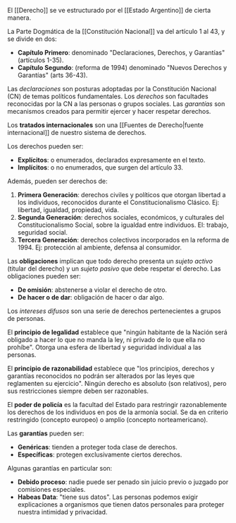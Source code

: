 El [[Derecho]] se ve estructurado por el [[Estado Argentino]] de cierta manera.

La Parte Dogmática de la [[Constitución Nacional]] va del artículo 1 al 43, y se divide en dos:

- **Capítulo Primero**: denominado "Declaraciones, Derechos, y Garantías" (artículos 1-35).
- **Capítulo Segundo**: (reforma de 1994) denominado "Nuevos Derechos y Garantías" (arts 36-43).

Las _declaraciones_ son posturas adoptadas por la Constitución Nacional (CN) de temas políticos fundamentales. Los _derechos_ son facultades reconocidas por la CN a las personas o grupos sociales. Las _garantías_ son mecanismos creados para permitir ejercer y hacer respetar derechos.

Los **tratados internacionales** son una [[Fuentes de Derecho|fuente internacional]] de nuestro sistema de derechos.

Los derechos pueden ser:

- **Explícitos**: o enumerados, declarados expresamente en el texto.
- **Implícitos**: o no enumerados, que surgen del artículo 33.

Además, pueden ser derechos de:

1. **Primera Generación**: derechos civiles y políticos que otorgan libertad a los individuos, reconocidos durante el Constitucionalismo Clásico. Ej: libertad, igualdad, propiedad, vida.
2. **Segunda Generación**: derechos sociales, económicos, y culturales del Constitucionalismo Social, sobre la igualdad entre individuos. El: trabajo, seguridad social.
3. **Tercera Generación**: derechos colectivos incorporados en la reforma de 1994. Ej: protección al ambiente, defensa al consumidor.

Las **obligaciones** implican que todo derecho presenta un _sujeto activo_ (titular del derecho) y un _sujeto pasivo_ que debe respetar el derecho. Las obligaciones pueden ser:

- **De omisión**: abstenerse a violar el derecho de otro.
- **De hacer o de dar**: obligación de hacer o dar algo.

Los _intereses difusos_ son una serie de derechos pertenecientes a grupos de personas.

El **principio de legalidad** establece que "ningún habitante de la Nación será obligado a hacer lo que no manda la ley, ni privado de lo que ella no prohíbe". Otorga una esfera de libertad y seguridad individual a las personas.

El **principio de razonabilidad** establece que "los principios, derechos y garantías reconocidos no podrán ser alterados por las leyes que reglamenten su ejercicio". Ningún derecho es absoluto (son relativos), pero sus restricciones siempre deben ser razonables.

El **poder de policía** es la facultad del Estado para restringir razonablemente los derechos de los individuos en pos de la armonía social. Se da en criterio restringido (concepto europeo) o amplio (concepto norteamericano).

Las **garantías** pueden ser:

- **Genéricas**: tienden a proteger toda clase de derechos.
- **Específicas**: protegen exclusivamente ciertos derechos.

Algunas garantías en particular son:

- **Debido proceso**: nadie puede ser penado sin juicio previo o juzgado por comisiones especiales.
- **Habeas Data**: "tiene sus datos". Las personas podemos exigir explicaciones a organismos que tienen datos personales para proteger nuestra intimidad y privacidad.
